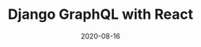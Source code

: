 ---
title: Django GraphQL with React
date: "2020-08-16"
template: "post"
draft: true
slug: "setup-react-graphql-django"
category: "Code"
tags:
  - "Code"
  - "React"
  - "JavaScript"
  - "Python"
  - "Django"
  - "GraphQL"
description: "How to create a Django GraphQL API?"
socialImage: ""
---